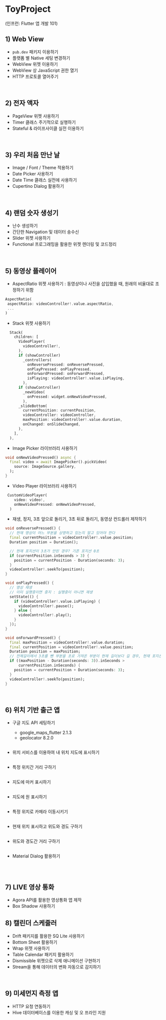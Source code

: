 # ToyProject

(인프런: Flutter 앱 개발 101) <br/>

## 1) Web View

- `pub.dev` 패키지 이용하기
- 플랫폼 별 Native 세팅 변경하기
- WebView 위젯 이용하기
- WebView 상 JavaScript 권한 열기
- HTTP 프로토콜 열어주기

<br/>

## 2) 전자 액자

- PageView 위젯 사용하기
- Timer 클래스 주기적으로 실행하기
- Stateful & 라이프사이클 실전 이용하기

<br/>

## 3) 우리 처음 만난 날

- Image / Font / Theme 적용하기
- Date Picker 사용하기
- Date Time 클래스 실전에 사용하기
- Cupertino Dialog 활용하기

<br/>

## 4) 랜덤 숫자 생성기

- 난수 생성하기
- 간단한 Navigation 및 데이터 송수신
- Slider 위젯 사용하기
- Functional 프로그래밍을 활용한 위젯 렌더링 및 코드정리

<br/>

## 5) 동영상 플레이어

- AspectRatio 위젯 사용하기 : 동영상이나 사진을 삽입했을 때, 원래의 비율대로 조정하기 위함

```dart
AspectRatio(
 aspectRatio: videoController!.value.aspectRatio,
 ...
)
```

- Stack 위젯 사용하기

```dart
  Stack(
    children: [
      VideoPlayer(
        videoController!,
      ),
      if (showController)
        _controllers(
          onReversePressed: onReversePressed,
          onPlayPressed: onPlayPressed,
          onForwardPressed: onForwardPressed,
          isPlaying: videoController!.value.isPlaying,
        ),
      if (showController)
        _newVideo(
          onPressed: widget.onNewVideoPressed,
        ),
      _slideBottom(
        currentPosition: currentPosition,
        videoController: videoController,
        maxPosition: videoController!.value.duration,
        onChanged: onSlideChanged,
      ),
    ],
  ),
```

- Image Picker 라이브러리 사용하기

```dart
void onNewVideoPressed() async {
  final video = await ImagePicker().pickVideo(
    source: ImageSource.gallery,
  );
}
```

- Video Player 라이브러리 사용하기

```dart
 CustomVideoPlayer(
    video: video!,
    onNewVideoPressed: onNewVideoPressed,
  )
```

- 재생, 정지, 3초 앞으로 돌리기, 3초 뒤로 돌리기, 동영상 컨드롤러 제작하기

```dart
void onReversePressed() {
  // 현재 영상이 어느 부분을 상영하고 있는지 알고 있어야 한다
  final currentPosition = videoController!.value.position;
  Duration position = Duration();

  // 현재 포지션이 3초가 안된 경우? 기존 포지션 0초
  if (currentPosition.inSeconds > 3) {
    position = currentPosition - Duration(seconds: 3);
  }
  videoController!.seekTo(position);
}

void onPlayPressed() {
  // 영상 재생
  // 이미 실행중이면 중지 : 실행중이 아니면 재생
  setState(() {
    if (videoController!.value.isPlaying) {
      videoController!.pause();
    } else {
      videoController!.play();
    }
  });
}

void onForwardPressed() {
  final maxPosition = videoController!.value.duration;
  final currentPosition = videoController!.value.position;
  Duration position = maxPosition;
  // 전체길이에서 3초를 뺀 부분을 초로 가져온 부분이 현재 길이보다 길 경우, 현재 포지션에서 3초를 더해도 길어지지 않는다.
  if ((maxPosition - Duration(seconds: 3)).inSeconds >
      currentPosition.inSeconds) {
    position = currentPosition + Duration(seconds: 3);
  }
  videoController!.seekTo(position);
}
```

<br/>

## 6) 위치 기반 출근 앱

- 구글 지도 API 세팅하기

  - google_maps_flutter 2.1.3
  - geolocator 8.2.0

  ```dart

  ```

- 위치 서비스를 이용하여 내 위치 지도에 표시하기

```dart

```

- 특정 위치간 거리 구하기

```dart

```

- 지도에 마커 표시하기

```dart

```

- 지도에 원 표시하기

```dart

```

- 특정 위치로 카메라 이동시키기

```dart

```

- 현재 위치 표시하고 위도와 경도 구하기

```dart

```

- 위도와 경도간 거리 구하기

```dart

```

- Material Dialog 활용하기

```dart

```

<br/>

## 7) LIVE 영상 통화

- Agora API를 활용한 영상통화 앱 제작
- Box Shadow 사용하기
  <br/>

## 8) 캘린더 스케줄러

- Drift 패키지를 활용한 SQ Lite 사용하기
- Bottom Sheet 활용하기
- Wrap 위젯 사용하기
- Table Calendar 패키지 활용하기
- Dismissible 위젯으로 삭제 애니메이션 구현하기
- Stream을 통해 데이터의 변화 자동으로 감지하기

<br/>

## 9) 미세먼지 측정 앱

- HTTP 요청 연동하기
- Hive 데이터베이스를 이용한 캐싱 및 오 프라인 지원
  <br/>
